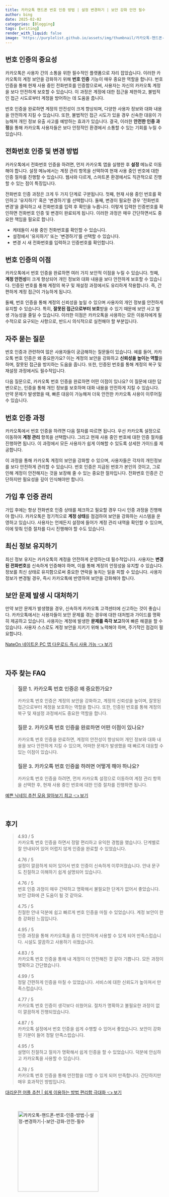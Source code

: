 ```yaml
---
title: 카카오톡 핸드폰 번호 인증 방법 | 설정 변경하기 | 보안 강화 안전 필수
author: bing
date: 2025-02-02
categories: [Blogging]
tags: [writing]
render_with_liquid: false
image: 'https://purplelist.github.io/assets/img/thumbnail/카카오톡-핸드폰-번호-인증-방법-|-설정-변경하기-|-보안-강화-안전-필수.webp'
---
```



<h2 id='번호 인증의 중요성'>번호 인증의 중요성</h2>

<p>카카오톡은 사용자 간의 소통을 위한 필수적인 플랫폼으로 자리 잡았습니다. 이러한 카카오톡의 계정 보안을 강화하기 위해 <b>번호 인증</b> 기능이 매우 중요한 역할을 합니다. 번호 인증을 통해 현재 사용 중인 전화번호를 인증함으로써, 사용자는 자신의 카카오톡 계정을 보다 안전하게 보호할 수 있습니다. 이 과정은 계정에 대한 접근을 제한하고, 불법적인 접근 시도로부터 계정을 방어하는 데 도움을 줍니다.</p>

<p>번호 인증을 완료하면 계정의 안전성이 크게 향상되며, 다양한 사용자 정보와 대화 내용을 안전하게 지킬 수 있습니다. 또한, 불법적인 접근 시도가 있을 경우 신속한 대응이 가능해져 개인 정보 유출 사고를 예방하는 효과가 있습니다. 결국, 이러한 <b>안전한 인증 과정</b>을 통해 카카오톡 사용자들은 보다 안정적인 환경에서 소통할 수 있는 기회를 누릴 수 있습니다.</p>

<h2 id='전화번호 인증 및 변경 방법'>전화번호 인증 및 변경 방법</h2>

<p>카카오톡에서 전화번호 인증을 하려면, 먼저 카카오톡 앱을 실행한 후 <b>설정</b> 메뉴로 이동해야 합니다. 설정 메뉴에서는 계정 관리 항목을 선택하여 현재 사용 중인 번호에 대한 인증 절차를 진행할 수 있습니다. 웹샤와 다르게, 스마트폰 환경에서도 직관적으로 진행할 수 있는 점이 특징입니다.</p>

<p>전화번호 인증 과정은 크게 두 가지 단계로 구분됩니다. 첫째, 현재 사용 중인 번호를 확인하고 '유지하기' 혹은 '변경하기'를 선택합니다. 둘째, 변경이 필요한 경우 '전화번호 변경'을 클릭하고 새 전화번호를 입력 후 확인을 누릅니다. 이렇게 입력한 인증번호를 확인하면 전화번호 인증 및 변경이 완료되게 됩니다. 이러한 과정은 매우 간단하면서도 중요한 책임을 필요로 합니다.</p>

<ul>
    <li>케테들이 사용 중인 전화번호를 확인할 수 있습니다.</li>
    <li>설정에서 '유지하기' 또는 '변경하기'를 선택할 수 있습니다.</li>
    <li>변경 시 새 전화번호를 입력하고 인증번호를 확인합니다.</li>
</ul>

<h2 id='번호 인증의 이점'>번호 인증의 이점</h2>

<p>카카오톡에서 번호 인증을 완료하면 여러 가지 보안적 이점을 누릴 수 있습니다. 첫째, <b>계정 안전성</b>이 크게 향상되어 개인 정보와 대화 내용을 보다 안전하게 보호할 수 있습니다. 인증된 번호를 통해 계정의 복구 및 재설정 과정에서도 유리하게 작용합니다. 즉, 간편하게 계정 접근이 가능하게 됩니다.</p>

<p>둘째, 번호 인증을 통해 계정의 신뢰성을 높일 수 있으며 사용자의 개인 정보를 안전하게 유지할 수 있습니다. 특히, <b>잘못된 접근으로부터 보호</b>받을 수 있기 때문에 보안 사고 발생 가능성을 줄일 수 있습니다. 이러한 이점은 카카오톡을 사용하는 모든 이용자에게 필수적으로 요구되는 사항으로, 반드시 의식적으로 실천해야 할 부분입니다.</p>

<h2 id='자주 묻는 질문'>자주 묻는 질문</h2>

<p>번호 인증과 관련하여 많은 사용자들이 궁금해하는 질문들이 있습니다. 예를 들어, 카카오톡 번호 인증은 왜 중요한가요? 이는 계정의 보안을 강화하고 <b>신뢰성을 높이는 역할</b>을 하며, 잘못된 접근을 방지하는 도움을 줍니다. 또한, 인증된 번호를 통해 계정의 복구 및 재설정 과정에서도 필수적입니다.</p>

<p>다음 질문으로, 카카오톡 번호 인증을 완료하면 어떤 이점이 있나요? 이 질문에 대한 답변으로는, 인증을 통해 개인 정보를 보호하며 대화 내용을 안전하게 지킬 수 있습니다. 만약 문제가 발생했을 때, 빠른 대응이 가능해져 더욱 안전한 카카오톡 사용이 이루어질 수 있습니다.</p>

<h2 id='번호 인증 과정'>번호 인증 과정</h2>

<p>카카오톡에서 번호 인증을 하려면 다음 절차를 따르면 됩니다. 우선 카카오톡 설정으로 이동하여 <b>계정 관리</b> 항목을 선택합니다. 그리고 현재 사용 중인 번호에 대한 인증 절차를 진행하면 됩니다. 이 과정에서 모든 사용자가 쉽게 이해할 수 있도록 상세한 가이드를 제공합니다.</p>

<p>이 과정을 통해 카카오톡 계정의 보안을 강화할 수 있으며, 사용자들은 각자의 개인정보를 보다 안전하게 관리할 수 있습니다. 번호 인증은 지급된 번호가 본인의 것이고, 그로 인해 계정이 안전해지는 것을 보장해 줄 수 있는 중요한 절차입니다. 전화번호 인증은 간단하지만 필요성을 깊이 인식해야만 합니다.</p>

<h2 id='가입 후 인증 관리'>가입 후 인증 관리</h2>

<p>가입 후에는 항상 전화번호 인증 상태를 체크하고 필요할 경우 다시 인증 과정을 진행해야 합니다. 카카오톡은 정기적으로 <b>계정 상태</b>를 점검하여 보안을 강화하는 시스템을 운영하고 있습니다. 사용자는 언제든지 설정에 들어가 계정 관리 내역을 확인할 수 있으며, 이에 맞춰 인증 절차를 다시 진행해야 할 수도 있습니다.</p>

<h2 id='최신 정보 유지하기'>최신 정보 유지하기</h2>

<p>최신 정보 유지는 카카오톡의 계정을 안전하게 운영하는데 필수적입니다. 사용자는 <b>변경된 전화번호</b>를 신속하게 인증해야 하며, 이를 통해 계정의 안정성을 유지할 수 있습니다. 정보를 최신 상태로 유지함으로써 중요한 연락을 놓치는 일을 피할 수 있습니다. 사용자 정보가 변경될 경우, 즉시 카카오톡에 반영하여 보안을 강화해야 합니다.</p>

<h2 id='보안 문제 발생 시 대처하기'>보안 문제 발생 시 대처하기</h2>

<p>만약 보안 문제가 발생했을 경우, 신속하게 카카오톡 고객센터에 신고하는 것이 좋습니다. 카카오톡에서는 사용자들이 보안 문제를 겪는 경우에 대한 대처법과 가이드를 명확히 제공하고 있습니다. 사용자는 계정에 발생한 <b>문제를 즉각 보고</b>하여 빠른 해결을 할 수 있습니다. 사용자 스스로도 계정 보안을 지키기 위해 노력해야 하며, 주기적인 점검이 필요합니다.</p>


<p><a class="click-button" title="NateOn 네이트온 PC 앱 다운로드 즉시 사용 가능" href="https://purplelist.github.io/posts/NateOn-%EB%84%A4%EC%9D%B4%ED%8A%B8%EC%98%A8-PC-%EC%95%B1-%EB%8B%A4%EC%9A%B4%EB%A1%9C%EB%93%9C-%EC%A6%89%EC%8B%9C-%EC%82%AC%EC%9A%A9-%EA%B0%80%EB%8A%A5/" rel="dofollow">NateOn 네이트온 PC 앱 다운로드 즉시 사용 가능 👈 보기</a></p><br>
<h2 id='자주_찾는_FAQ'>자주 찾는 FAQ</h2>
<div itemscope="" itemtype="https://schema.org/FAQPage"> 
<blockquote> 
<div itemscope="" itemprop="mainEntity" itemtype="https://schema.org/Question"> 
<h3 itemprop="name">질문 1. 카카오톡 번호 인증은 왜 중요한가요?</h3> 
<div itemscope="" itemprop="acceptedAnswer" itemtype="https://schema.org/Answer"> 
<span itemprop="text"> 
<p>카카오톡 번호 인증은 계정의 보안을 강화하고, 계정의 신뢰성을 높이며, 잘못된 접근으로부터 계정을 보호하는 역할을 합니다. 또한, 인증된 번호를 통해 계정의 복구 및 재설정 과정에서도 중요한 역할을 합니다.</p> 
</span> 
</div> 
</div> 
<div itemscope="" itemprop="mainEntity" itemtype="https://schema.org/Question"> 
<h3 itemprop="name">질문 2. 카카오톡 번호 인증을 완료하면 어떤 이점이 있나요?</h3> 
<div itemscope="" itemprop="acceptedAnswer" itemtype="https://schema.org/Answer"> 
<span itemprop="text"> 
<p>카카오톡 번호 인증을 완료하면, 계정의 안전성이 향상되어 개인 정보와 대화 내용을 보다 안전하게 지킬 수 있으며, 어떠한 문제가 발생했을 때 빠르게 대응할 수 있는 이점이 있습니다.</p> 
</span> 
</div> 
</div> 
<div itemscope="" itemprop="mainEntity" itemtype="https://schema.org/Question"> 
<h3 itemprop="name">질문 3. 카카오톡 번호 인증을 하려면 어떻게 해야 하나요?</h3> 
<div itemscope="" itemprop="acceptedAnswer" itemtype="https://schema.org/Answer"> 
<span itemprop="text"> 
<p>카카오톡 번호 인증을 하려면, 먼저 카카오톡 설정으로 이동하여 계정 관리 항목을 선택한 후, 현재 사용 중인 번호에 대한 인증 절차를 진행하면 됩니다.</p> 
</span> 
</div> 
</div> 
</blockquote> 
</div>
<p><a class="click-button" title="예쁜 닉네임 추천 모음 알아보기 최고" href="https://purplelist.github.io/posts/%EC%98%88%EC%81%9C-%EB%8B%89%EB%84%A4%EC%9E%84-%EC%B6%94%EC%B2%9C-%EB%AA%A8%EC%9D%8C-%EC%95%8C%EC%95%84%EB%B3%B4%EA%B8%B0-%EC%B5%9C%EA%B3%A0/" rel="dofollow">예쁜 닉네임 추천 모음 알아보기 최고 👈 보기</a></p><br>
<h2 id='후기'>후기</h2>
<div itemscope itemtype="https://schema.org/Product">
  <blockquote>
  <div itemprop="review" itemscope itemtype="https://schema.org/Review">
      <div itemprop="reviewRating" itemscope itemtype="https://schema.org/Rating"> <span itemprop="ratingValue">4.93</span> / <span itemprop="bestRating">5</span> </div>
      <span itemprop="reviewBody">카카오톡 번호 인증을 하면서 정말 편리하고 유익한 경험을 했습니다. 단계별로 잘 안내되어 있어 어렵지 않게 인증을 완료할 수 있었습니다.</span>
  </div>
  <br>
  <div itemprop="review" itemscope itemtype="https://schema.org/Review">
      <div itemprop="reviewRating" itemscope itemtype="https://schema.org/Rating"> <span itemprop="ratingValue">4.76</span> / <span itemprop="bestRating">5</span> </div>
      <span itemprop="reviewBody">설정이 깔끔하게 되어 있어서 번호 인증이 신속하게 이루어졌습니다. 안내 문구도 친절하고 이해하기 쉽게 설명되어 있습니다.</span>
  </div>
  <br>
  <div itemprop="review" itemscope itemtype="https://schema.org/Review">
      <div itemprop="reviewRating" itemscope itemtype="https://schema.org/Rating"> <span itemprop="ratingValue">4.76</span> / <span itemprop="bestRating">5</span> </div>
      <span itemprop="reviewBody">번호 인증 과정이 매우 간략하고 명확해서 불필요한 단계가 없어서 좋았습니다. 보안 강화에 큰 도움이 될 것 같아요.</span>
  </div>
  <br>
  <div itemprop="review" itemscope itemtype="https://schema.org/Review">
      <div itemprop="reviewRating" itemscope itemtype="https://schema.org/Rating"> <span itemprop="ratingValue">4.75</span> / <span itemprop="bestRating">5</span> </div>
      <span itemprop="reviewBody">친절한 안내 덕분에 쉽고 빠르게 번호 인증을 마칠 수 있었습니다. 계정 보안이 한층 강화된 느낌입니다.</span>
  </div>
  <br>
  <div itemprop="review" itemscope itemtype="https://schema.org/Review">
      <div itemprop="reviewRating" itemscope itemtype="https://schema.org/Rating"> <span itemprop="ratingValue">4.95</span> / <span itemprop="bestRating">5</span> </div>
      <span itemprop="reviewBody">인증 과정을 통해 카카오톡을 좀 더 안전하게 사용할 수 있게 되어 만족스럽습니다. 시설도 깔끔하고 사용하기 쉬웠습니다.</span>
  </div>
  <br>
  <div itemprop="review" itemscope itemtype="https://schema.org/Review">
      <div itemprop="reviewRating" itemscope itemtype="https://schema.org/Rating"> <span itemprop="ratingValue">4.83</span> / <span itemprop="bestRating">5</span> </div>
      <span itemprop="reviewBody">카카오톡 번호 인증을 통해 내 계정이 더 안전해진 것 같아 기쁩니다. 모든 과정이 명확하고 간단했습니다.</span>
  </div>
  <br>
  <div itemprop="review" itemscope itemtype="https://schema.org/Review">
      <div itemprop="reviewRating" itemscope itemtype="https://schema.org/Rating"> <span itemprop="ratingValue">4.99</span> / <span itemprop="bestRating">5</span> </div>
      <span itemprop="reviewBody">정말 간편하게 인증을 마칠 수 있었습니다. 서비스에 대한 신뢰도가 높아져서 만족스럽습니다.</span>
  </div>
  <br>
  <div itemprop="review" itemscope itemtype="https://schema.org/Review">
      <div itemprop="reviewRating" itemscope itemtype="https://schema.org/Rating"> <span itemprop="ratingValue">4.77</span> / <span itemprop="bestRating">5</span> </div>
      <span itemprop="reviewBody">카카오톡 번호 인증이 생각보다 쉬웠어요. 절차가 명확하고 불필요한 과정이 없이 깔끔하게 진행되었습니다.</span>
  </div>
  <br>
  <div itemprop="review" itemscope itemtype="https://schema.org/Review">
      <div itemprop="reviewRating" itemscope itemtype="https://schema.org/Rating"> <span itemprop="ratingValue">4.87</span> / <span itemprop="bestRating">5</span> </div>
      <span itemprop="reviewBody">카카오톡 설정에서 번호 인증을 쉽게 수행할 수 있어서 좋았습니다. 보안이 강화된 기분이 들어 정말 만족스럽습니다.</span>
  </div>
  <br>
  <div itemprop="review" itemscope itemtype="https://schema.org/Review">
      <div itemprop="reviewRating" itemscope itemtype="https://schema.org/Rating"> <span itemprop="ratingValue">4.95</span> / <span itemprop="bestRating">5</span> </div>
      <span itemprop="reviewBody">설명이 친절하고 절차가 명확해서 쉽게 인증을 할 수 있었습니다. 덕분에 안심하고 카카오톡을 사용할 수 있습니다.</span>
  </div>
  <br>
  <div itemprop="review" itemscope itemtype="https://schema.org/Review">
      <div itemprop="reviewRating" itemscope itemtype="https://schema.org/Rating"> <span itemprop="ratingValue">4.78</span> / <span itemprop="bestRating">5</span> </div>
      <span itemprop="reviewBody">카카오톡 번호 인증을 통해 안전함을 더할 수 있게 되어 만족합니다. 간단하지만 매우 효과적인 방법입니다.</span>
  </div>
  </blockquote>
</div>
<p><a class="click-button" title="대리운전 어플 추천 | 쉽게 이용하는 방법 편리함 극대화" href="https://purplelist.github.io/posts/%EB%8C%80%EB%A6%AC%EC%9A%B4%EC%A0%84-%EC%96%B4%ED%94%8C-%EC%B6%94%EC%B2%9C-%EC%89%BD%EA%B2%8C-%EC%9D%B4%EC%9A%A9%ED%95%98%EB%8A%94-%EB%B0%A9%EB%B2%95-%ED%8E%B8%EB%A6%AC%ED%95%A8-%EA%B7%B9%EB%8C%80%ED%99%94/" rel="dofollow">대리운전 어플 추천 | 쉽게 이용하는 방법 편리함 극대화 👈 보기</a></p><br>
<figure class="image"><img src="https://purplelist.github.io/assets/img/thumbnail/카카오톡-핸드폰-번호-인증-방법-|-설정-변경하기-|-보안-강화-안전-필수.webp" alt="카카오톡-핸드폰-번호-인증-방법-|-설정-변경하기-|-보안-강화-안전-필수" width="256" height="256"></figure>